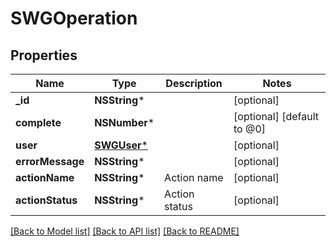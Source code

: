 # SWGOperation

## Properties
Name | Type | Description | Notes
------------ | ------------- | ------------- | -------------
**_id** | **NSString*** |  | [optional] 
**complete** | **NSNumber*** |  | [optional] [default to @0]
**user** | [**SWGUser***](SWGUser.md) |  | [optional] 
**errorMessage** | **NSString*** |  | [optional] 
**actionName** | **NSString*** | Action name | [optional] 
**actionStatus** | **NSString*** | Action status | [optional] 

[[Back to Model list]](../README.md#documentation-for-models) [[Back to API list]](../README.md#documentation-for-api-endpoints) [[Back to README]](../README.md)


